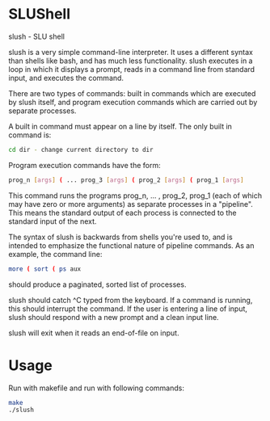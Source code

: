 # SLUShell
slush - SLU shell

slush is a very simple command-line interpreter. It uses a different syntax than shells like bash, and has much less functionality. slush executes in a loop in which it displays a prompt, reads in a command line from standard input, and executes the command.

There are two types of commands: built in commands which are executed by slush itself, and program execution commands which are carried out by separate processes.

A built in command must appear on a line by itself. The only built in command is:
```bash
cd dir - change current directory to dir
```
Program execution commands have the form:
```bash
prog_n [args] ( ... prog_3 [args] ( prog_2 [args] ( prog_1 [args]
```
This command runs the programs prog_n, ... , prog_2, prog_1 (each of which may have zero or more arguments) as separate processes in a "pipeline". This means the standard output of each process is connected to the standard input of the next.

The syntax of slush is backwards from shells you're used to, and is intended to emphasize the functional nature of pipeline commands. As an example, the command line:
```bash
more ( sort ( ps aux
```
should produce a paginated, sorted list of processes.

slush should catch ^C typed from the keyboard. If a command is running, this should interrupt the command. If the user is entering a line of input, slush should respond with a new prompt and a clean input line.

slush will exit when it reads an end-of-file on input.

# Usage
Run with makefile and run with following commands:
```bash
make
./slush
